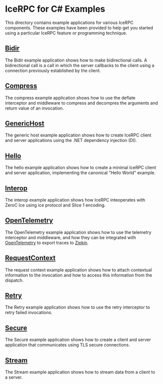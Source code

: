 # IceRPC for C# Examples

This directory contains example applications for various IceRPC components. These examples have been provided to help 
get you started using a particular IceRPC feature or programming technique.

## [Bidir](./Bidir/)

The Bidir example application shows how to make bidirectional calls. A bidirectional call is a call in which the server 
callbacks to the client using a connection previously established by the client.

## [Compress](./Compress/)

The compress example application shows how to use the deflate interceptor and middleware to compress and decompres
the arguments and return value of an invocation.

## [GenericHost](./GenericHost/)

The generic host example application shows how to create IceRPC client and server applications using the .NET
dependency injection (DI).

## [Hello](./Hello/)

The hello example application shows how to create a minimal IceRPC client and server application, implementing the
canonical "Hello World" example.

## [Interop](./Interop/)

The interop example application shows how IceRPC inteoperates with ZeroC Ice using ice protocol and Slice 1 encoding.

## [OpenTelemetry](./OpenTelemetry/)

The OpenTelemetry example application shows how to use the telemetry interceptor and middleware, and how they can be
integrated with [OpenTelemetry](https://opentelemetry.io/) to export traces to [Zipkin](https://zipkin.io/).

## [RequestContext](./RequestContext/)

The request context example application shows how to attach contextual information to the invocation and how to access
this information from the dispatch.

## [Retry](./Retry/)

The Retry example application shows how to use the retry interceptor to retry failed invocations.

## [Secure](./Secure/)

The Secure example application shows how to create a client and server application that communicates using TLS secure 
connections.

## [Stream](./Stream/)

The Stream example application shows how to stream data from a client to a server.
